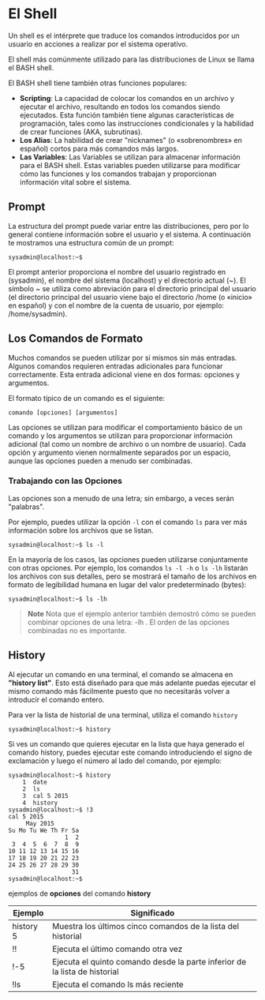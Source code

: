# El Shell

Un shell es el intérprete que traduce los comandos introducidos por un usuario en acciones a realizar por el sistema operativo. 

El shell más comúnmente utilizado para las distribuciones de Linux se llama el BASH shell. 

El BASH shell tiene también otras funciones populares:

* **Scripting**: La capacidad de colocar los comandos en un archivo y ejecutar el archivo, resultando en todos los comandos siendo ejecutados. Esta función también tiene algunas características de programación, tales como las instrucciones condicionales y la habilidad de crear funciones (AKA, subrutinas).
* **Los Alias**: La habilidad de crear "nicknames" (o «sobrenombres» en español) cortos para más comandos más largos.
* **Las Variables**: Las Variables se utilizan para almacenar información para el BASH shell. Estas variables pueden utilizarse para modificar cómo las funciones y los comandos trabajan y proporcionan información vital sobre el sistema.

## Prompt

La estructura del prompt puede variar entre las distribuciones, pero por lo general contiene información sobre el usuario y el sistema. A continuación te mostramos una estructura común de un prompt:

```shell
sysadmin@localhost:~$
```

El prompt anterior proporciona el nombre del usuario registrado en (sysadmin), el nombre del sistema (localhost) y el directorio actual (~). El símbolo ~ se utiliza como abreviación para el directorio principal del usuario (el directorio principal del usuario viene bajo el directorio /home (o «inicio» en español) y con el nombre de la cuenta de usuario, por ejemplo: /home/sysadmin).

## Los Comandos de Formato

Muchos comandos se pueden utilizar por sí mismos sin más entradas. Algunos comandos requieren entradas adicionales para funcionar correctamente. Esta entrada adicional viene en dos formas: opciones y argumentos. 

El formato típico de un comando es el siguiente:

```shell
comando [opciones] [argumentos]
```

Las opciones se utilizan para modificar el comportamiento básico de un comando y los argumentos se utilizan para proporcionar información adicional (tal como un nombre de archivo o un nombre de usuario). Cada opción y argumento vienen normalmente separados por un espacio, aunque las opciones pueden a menudo ser combinadas.

### Trabajando con las Opciones

Las opciones son a menudo de una letra; sin embargo, a veces serán "palabras". 

Por ejemplo, puedes utilizar la opción `-l` con el comando `ls` para ver más información sobre los archivos que se listan.

```shell
sysadmin@localhost:~$ ls -l   
```

En la mayoría de los casos, las opciones pueden utilizarse conjuntamente con otras opciones. Por ejemplo, los comandos `ls -l -h` o `ls -lh` listarán los archivos con sus detalles, pero se mostrará el tamaño de los archivos en formato de legibilidad humana en lugar del valor predeterminado (bytes):

```shell
sysadmin@localhost:~$ ls -lh   
```

> **Note** Nota que el ejemplo anterior también demostró cómo se pueden combinar opciones de una letra: -lh . El orden de las opciones combinadas no es importante.

## History

Al ejecutar un comando en una terminal, el comando se almacena en **"history list"**. Esto está diseñado para que más adelante puedas ejecutar el mismo comando más fácilmente puesto que no necesitarás volver a introducir el comando entero. 

Para ver la lista de historial de una terminal, utiliza el comando `history`

```shell
sysadmin@localhost:~$ history  
```

Si ves un comando que quieres ejecutar en la lista que haya generado el comando history, puedes ejecutar este comando introduciendo el signo de exclamación y luego el número al lado del comando, por ejemplo:

```shell
sysadmin@localhost:~$ history                                     
    1  date                                                      
    2  ls                                                         
    3  cal 5 2015                                                 
    4  history                                                    
sysadmin@localhost:~$ !3                                        
cal 5 2015                                                        
     May 2015                                                     
Su Mo Tu We Th Fr Sa                                              
                1  2                                              
 3  4  5  6  7  8  9                                             
10 11 12 13 14 15 16                                              
17 18 19 20 21 22 23                                            
24 25 26 27 28 29 30                                               
                  31                                              
sysadmin@localhost:~$

```

ejemplos de **opciones** del comando **history**

| Ejemplo  |  Significado |
| ------------ | ------------ |
| history 5  | Muestra los últimos cinco comandos de la lista del historial  |
| !!  | Ejecuta el último comando otra vez  |
|  !-5 |  Ejecuta el quinto comando desde la parte inferior de la lista de historial |
|  !ls | Ejecuta el comando ls más reciente  |
